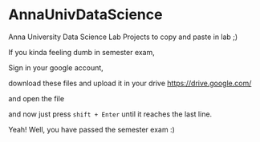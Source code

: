 # AnnaUnivDataScience
Anna University Data Science Lab Projects to copy and paste in lab ;)

If you kinda feeling dumb in semester exam,

Sign in your google account,

download these files and upload it in your drive https://drive.google.com/

and open the file

and now just press `shift + Enter` until it reaches the last line.

Yeah! Well, you have passed the semester exam :)
